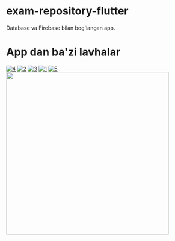 # exam-repository-flutter
Database va Firebase bilan bog'langan app. 
# App dan ba'zi lavhalar
<a href="https://ibb.co/yV3hKwd"><img src="https://i.ibb.co/JChx8fm/4.jpg" alt="4" border="0"></a>
<a href="https://ibb.co/QHvZm8V"><img src="https://i.ibb.co/T0MZhKG/2.jpg" alt="2" border="0"></a>
<a href="https://ibb.co/1qF9RVB"><img src="https://i.ibb.co/VSfvMyb/3.jpg" alt="3" border="0"></a>
<a href="https://ibb.co/Hq93WFH"><img src="https://i.ibb.co/2dpHDnk/1.jpg" alt="1" border="0"></a>
<a href="https://ibb.co/KXF2CbC"><img src="https://i.ibb.co/c1D6zkz/5.jpg" alt="5" border="0"></a>
<br>
<img class="media__image" data-src="https://i.makeagif.com/media/8-11-2021/Lo67fy.gif" width="auto" height="432" src="https://i.makeagif.com/media/8-11-2021/Lo67fy.gif">
